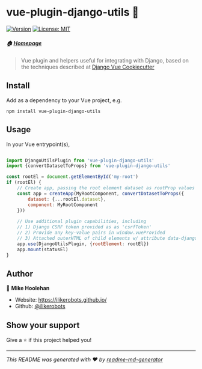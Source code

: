 # vue-plugin-django-utils 👋
[![Version](https://img.shields.io/npm/v/vue-plugin-django-utils.svg)](https://www.npmjs.com/package/vue-plugin-django-utils)
[![License: MIT](https://img.shields.io/badge/License-MIT-yellow.svg)](#)
##### 🏠 [Homepage](https://github.com/ilikerobots/vue-plugin-django-utils)

> Vue plugin and helpers useful for integrating with Django, based on the techniques described at [Django Vue Cookiecutter](https://github.com/ilikerobots/cookiecutter-vue-django)




## Install

Add as a dependency to your Vue project, e.g.  
```shell
npm install vue-plugin-django-utils
````

## Usage

In your Vue entrypoint(s), 

```javascript

import DjangoUtilsPlugin from 'vue-plugin-django-utils'
import {convertDatasetToProps} from 'vue-plugin-django-utils'

const rootEl = document.getElementById('my-root')
if (rootEl) {
    // Create app, passing the root element dataset as rootProp values
    const app = createApp(MyRootComponent, convertDatasetToProps({
        dataset: {...rootEl.dataset},
        component: MyRootComponent
    }))
  
    // Use additional plugin capabilities, including
    // 1) Django CSRF token provided as as 'csrfToken'
    // 2) Provide any key-value pairs in window.vueProvided
    // 3) Attached outerHTML of child elements w/ attribute data-django-slot=slotName in globalProperties.$djangoSlots
    app.use(DjangoUtilsPlugin, {rootElement: rootEl})
    app.mount(statusEl)
}
```

## Author

👤 **Mike Hoolehan**

* Website: https://ilikerobots.github.io/
* Github: [@ilikerobots](https://github.com/ilikerobots)

## Show your support

Give a ⭐️ if this project helped you!


***
_This README was generated with ❤️ by [readme-md-generator](https://github.com/kefranabg/readme-md-generator)_

